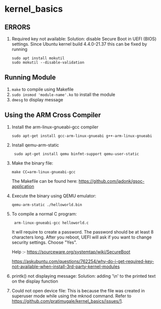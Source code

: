 # kernel_basics

## ERRORS

1. Required key not available: Solution: disable Secure Boot in UEFI (BIOS) settings.
   Since Ubuntu kernel build 4.4.0-21.37 this can be fixed by running
   ```
   sudo apt install mokutil
   sudo mokutil --disable-validation
   ```

## Running Module
1. `make` to compile using Makefile
2. `sudo insmod 'module-name'.ko` to install the module
3. `dmesg` to display message

## Using the ARM Cross Compiler 
1. Install the arm-linux-gnueabi-gcc compiler
    ```
    sudo apt-get install gcc-arm-linux-gnueabi g++-arm-linux-gnueabi
    ```
2. Install qemu-arm-static
   ```
    sudo apt-get install qemu binfmt-support qemu-user-static
   ```
3. Make the binary file:
    ```
    make CC=arm-linux-gnueabi-gcc
    ```
    The Makefile can be found here:
    https://github.com/jadonk/gsoc-application

4. Execute the binary using QEMU emulator:
     ```
     qemu-arm-static ./helloworld.bin
     ```


5. To compile a normal C program:
   ```
    arm-linux-gnueabi-gcc helloworld.c
   ```
   It will require to create a password. The password should be at least 8 characters long. After you reboot, UEFI will ask if you want to change security settings. Choose "Yes".
   
   Help :-
   https://sourceware.org/systemtap/wiki/SecureBoot
   
   https://askubuntu.com/questions/762254/why-do-i-get-required-key-not-available-when-install-3rd-party-kernel-modules

2. printk() not displaying message: 
   Solution: adding '\n' to the printed text on the display function
  
3. Could not open device file: This is because the file was created in superuser mode while using the mknod command.
   Refer to https://github.com/pratimugale/kernel_basics/issues/1. 
